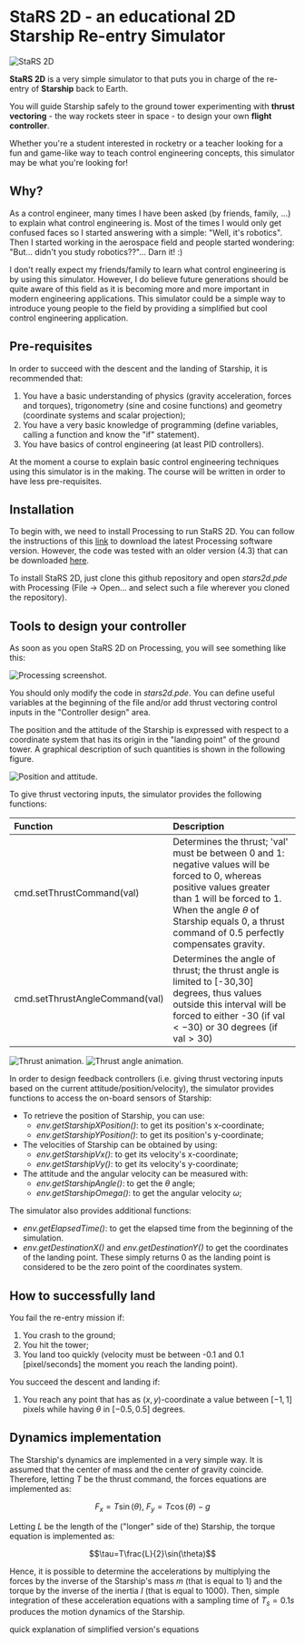 # StaRS 2D - an educational 2D Starship Re-entry Simulator

![StaRS 2D](imgs/animation.gif)

**StaRS 2D** is a very simple simulator to that puts you in charge of the
re-entry of **Starship** back to Earth.

You will guide Starship safely to the ground tower
experimenting with **thrust vectoring** - the way rockets steer in space -
to design your own **flight controller**.

Whether you're a student interested in rocketry or a teacher looking for a 
fun and game-like way to teach control engineering concepts, this simulator may
be what you're looking for!

## Why?

As a control engineer, many times I have been asked (by friends, family, ...) to
explain what control engineering is.
Most of the times I would only get confused faces so I started answering with
a simple: "Well, it's robotics".
Then I started working in the aerospace field and people started wondering:
"But... didn't you study robotics??"... Darn it! :)

I don't really expect my friends/family to learn what control engineering is by
using this simulator.
However, I do believe future generations should be quite aware of this
field as it is becoming more and more important in modern
engineering applications.
This simulator could be a simple way to introduce young people to the
field by providing a simplified but cool control engineering application.

## Pre-requisites

In order to succeed with the descent and the landing of Starship, it is
recommended that:
1.  You have a basic understanding of physics (gravity acceleration, forces and
torques), trigonometry (sine and cosine functions) and geometry (coordinate
systems and scalar projection);
1.  You have a very basic knowledge of programming (define variables, calling
a function and know the "if" statement).
1.  You have basics of control engineering (at least PID controllers).

At the moment a course to explain basic control engineering techniques using
this simulator is in the making.
The course will be written in order to have less pre-requisites.

## Installation

To begin with, we need to install Processing to run StaRS 2D.
You can follow the instructions of this [link](https://processing.org/download)
to download the latest Processing software version.
However, the code was tested with an older version (4.3) that can be downloaded
[here](https://github.com/processing/processing4/releases/tag/processing-1293-4.3).

To install StaRS 2D, just clone this
github repository and open
<em>stars2d.pde</em> with Processing (File -> Open... and select such a
file wherever you cloned the repository).

## Tools to design your controller

As soon as you open StaRS 2D on Processing, you will see something like this:

![Processing screenshot.](imgs/processing_screen.png)

You should only modify the code in <em>stars2d.pde</em>.
You can define useful
variables at the beginning of the file and/or add thrust vectoring control
inputs in the "Controller design" area.

The position and the attitude of the Starship is expressed with respect to a
coordinate system that has its origin in the "landing point" of the ground
tower.
A graphical description of such quantities is shown in the following figure.

![Position and attitude.](imgs/position_attitude.png)

To give thrust vectoring inputs, the simulator provides the following functions:

| Function | Description |
| :---------------- | :-------------------- |
| cmd.setThrustCommand(val) | Determines the thrust; 'val' must be between 0 and 1: negative values will be forced to 0, whereas positive values greater than 1 will be forced to 1. When the angle $\theta$ of Starship equals 0, a thrust command of 0.5 perfectly compensates gravity.|
| cmd.setThrustAngleCommand(val) | Determines the angle of thrust; the thrust angle is limited to [-30,30] degrees, thus values outside this interval will be forced to either -30 (if val$<-30$) or 30 degrees (if val$>30$)|

![Thrust animation.](imgs/thrust.gif) ![Thrust angle animation.](
imgs/thrust_angle.gif)

In order to design feedback controllers (i.e. giving thrust vectoring
inputs based on the current attitude/position/velocity), the simulator provides
functions to access the on-board sensors of Starship:

-   To retrieve the position of Starship, you can use:
    -   <em>env.getStarshipXPosition()</em>: to get its position's x-coordinate;
    -   <em>env.getStarshipYPosition()</em>: to get its position's y-coordinate;
-   The velocities of Starship can be obtained by using:
    -   <em>env.getStarshipVx()</em>: to get its velocity's x-coordinate;
    -   <em>env.getStarshipVy()</em>: to get its velocity's y-coordinate;
-   The attitude and the angular velocity can be measured with:
    -   <em>env.getStarshipAngle()</em>: to get the $\theta$ angle;
    -   <em>env.getStarshipOmega()</em>: to get the angular velocity $\omega$;

The simulator also provides additional functions:
-   <em>env.getElapsedTime()</em>: to get the elapsed time from the beginning of
the simulation.
-   <em>env.getDestinationX()</em> and <em>env.getDestinationY()</em> to get
the coordinates of the landing point.
These simply returns 0 as the landing point is considered to be the zero point
of the coordinates system.

## How to successfully land

You fail the re-entry mission if:
1.  You crash to the ground;
2.  You hit the tower;
3.  You land too quickly (velocity must be between -0.1 and 0.1 [pixel/seconds]
the moment you reach the landing point).

You succeed the descent and landing if:
1.  You reach any point that has as
$(x,y)$-coordinate a value between $[-1,1]$ pixels while having
$\theta$ in $[-0.5,0.5]$ degrees.

## Dynamics implementation

The Starship's dynamics are implemented in a very simple way.
It is assumed that the center of mass and the center of gravity coincide.
Therefore, letting <em>T</em> be the thrust command, the forces equations are
implemented as:

```math
F_x=T\sin(\theta),\ F_y=T\cos(\theta)-g
```

Letting <em>L</em> be the length of the ("longer" side of the) Starship,
the torque equation is implemented as:

```math
\tau=T\frac{L}{2}\sin(\theta)
```

Hence, it is possible to determine the accelerations by multiplying the forces
by the inverse of the Starship's mass $m$ (that is equal to $1$) and the
torque by the inverse of the inertia $I$ (that is equal to $1000$).
Then, simple integration of these acceleration equations with a sampling time of
$T_s=0.1s$ produces the motion dynamics of the Starship.

quick explanation of simplified version's equations
